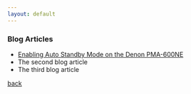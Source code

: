 ```yaml
---
layout: default
---
```


### Blog Articles

* [Enabling Auto Standby Mode on the Denon PMA-600NE](https://saieva.github.io/posts/DenonPMA600NE-enable-standby.md)
* The second blog article
* The third blog article

[back](https://saieva.github.io/)
